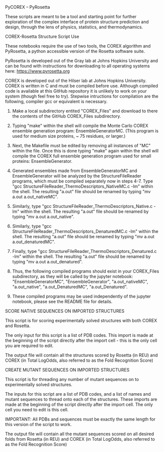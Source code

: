 PyCOREX – PyRosetta

These scripts are meant to be a tool and starting point for further exploration of the complex interface of protein structure prediction and design, through the lens
of physics, statistics, and thermodynamics.


COREX-Rosetta Structure Script Use

These notebooks require the use of two tools, the COREX algorithm and PyRosetta, a python accessible version of the Rosetta software suite. 

PyRosetta is developed out of the Gray lab at Johns Hopkins University and can be found with instructions for downloading to all operating systems here: https://www.pyrosetta.org

COREX is developed out of the Hilser lab at Johns Hopkins University.  COREX is written in C and must be compiled before use.  Although compiled code is available at this GitHub repository it is unlikely to work on your system (though feel free to try).  Stepwise intructions for compilation are the following, compiler gcc or equivalent is necessary.

1. Make a local subdirectory entited "COREX_Files" and download to there the contents of the GitHub COREX_Files subdirectory. 

2. Typing "make" within the shell will compile the Monte Carlo COREX ensemble generation program: EnsembleGeneratorMC.  (This program is used for medium size proteins, ~ 75 residues, or larger.)

3. Next, the Makefile must be edited by removing all instances of "MC" within the file.  Once this is done typing "make" again within the shell will compile the COREX full ensemble generation program used for small proteins: EnsembleGenerator.

4. Generated ensembles made from EnsembleGeneratorMC and EnsembleGenerator will be analyzed by the StructureFileReader programs, which must be compiled separately now in steps 4-7.  Type "gcc StructureFileReader_ThermoDescriptors_NativeMC.c -lm" within the shell.  The resulting "a.out" file should be renamed by typing "mv a.out a.out_nativeMC".

5. Similarly, type "gcc StructureFileReader_ThermoDescriptors_Native.c -lm" within the shell.  The resulting "a.out" file should be renamed by typing "mv a.out a.out_native".  

6. Similarly, type "gcc StructureFileReader_ThermoDescriptors_DenaturedMC.c -lm" within the shell.  The resulting "a.out" file should be renamed by typing "mv a.out a.out_denaturedMC".

7. Finally, type "gcc StructureFileReader_ThermoDescriptors_Denatured.c -lm" within the shell.  The resulting "a.out" file should be renamed by typing "mv a.out a.out_denatured".

8. Thus, the following compiled programs should exist in your COREX_Files subdirectory, as they will be called by the jupyter notebook: "EnsembleGeneratorMC", "EnsembleGenerator", "a.out_nativeMC", "a.out_native", "a.out_DenaturedMC", "a.out_Denatured".

9. These compiled programs may be used independently of the jupyter notebook, please see the README file for details.


SCORE NATIVE SEQUENCES ON IMPORTED STRUCTURES 

This script is for scoring experimentally solved structures with both COREX and Rosetta.

The only input for this script is a list of PDB codes. This import is made at the beginning of the script directly after the import cell - this is the only cell you are required to edit.

The output file will contain all the structures scored by Rosetta (in REU) 
and COREX (in Total LogOdds, also referred to as the Fold Recognition Score)


CREATE MUTANT SEQUENCES ON IMPORTED STRUCTURES 

This script is for threading any number of mutant sequences on to experimentally solved structures.

The inputs for this script are a list of PDB codes, and a list of names and mutant sequences to thread onto each of the structures. These imports are made at the beginning of the script directly after the import cell. The only cell you need to edit is this cell.

IMPORTANT: All PDBs and sequences must be exactly the same length for this version of the script to work. 

The output file will contain all the mutant sequences scored on all desired folds from Rosetta (in REU) and COREX (in Total LogOdds, also referred to as the Fold Recognition Score)



